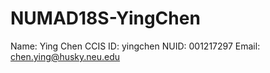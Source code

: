 # NUMAD18S-YingChen
Name: Ying Chen
CCIS ID: yingchen
NUID: 001217297
Email: chen.ying@husky.neu.edu

